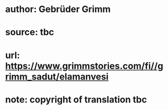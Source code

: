 # author: Gebrüder Grimm
# source: tbc
# url: https://www.grimmstories.com/fi//grimm_sadut/elamanvesi
# note: copyright of translation tbc


